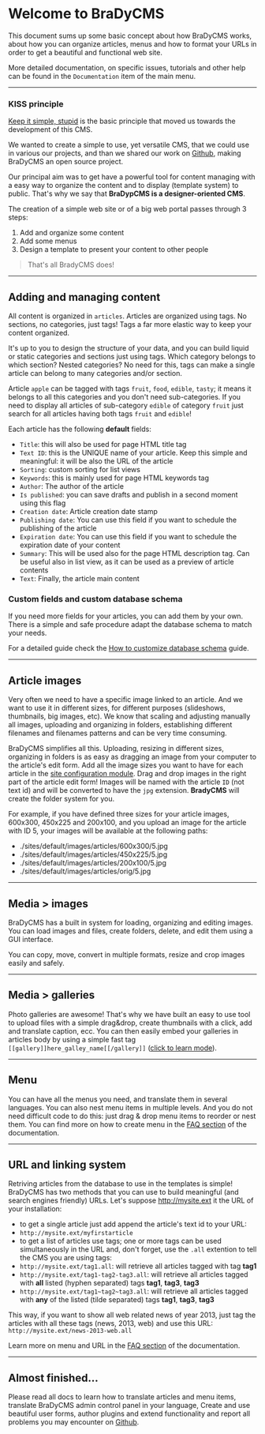 # Welcome to BraDyCMS

This document sums up some basic concept about how BraDyCMS works, about how you can organize articles, menus and how to format your URLs in order to get a beautiful and functional web site.

More detailed documentation, on specific issues, tutorials and other help can be found in the `Documentation` item of the main menu.

---

### KISS principle
[Keep it simple, stupid](http://en.wikipedia.org/wiki/KISS_principle) is the basic principle that moved us towards the development of this CMS.

We wanted to create a simple to use, yet versatile CMS, that we could use in various our projects, and than we shared our work on [Github](https://github.com/jbogdani/BraDyCMS/), making BraDyCMS an open source project.

Our principal aim was to get have a powerful tool for content managing with a easy way to organize the content and to display (template system) to public. That's why we say that **BraDypCMS is a designer-oriented CMS**.

The creation of a simple web site or of a big web portal passes through 3 steps:

1. Add and organize some content
2. Add some menus
3. Design a template to present your content to other people


> That's all BradyCMS does!

---

## Adding and managing content

All content is organized in `articles`. Articles are organized using tags. No sections, no categories, just tags! Tags a far more elastic way to keep your content organized.

It's up to you to design the structure of your data, and you can build liquid or static categories and sections just using tags. Which category belongs to which section? Nested categories? No need for this, tags can make a single article can belong to many categories and/or section.

Article `apple` can be tagged with tags `fruit`, `food`, `edible`, `tasty`; it means it belongs to all this categories and you don't need sub-categories. If you need to display all articles of sub-category `edible` of category `fruit` just search for all articles having both tags `fruit` and `edible`!

Each article has the following **default** fields:

- `Title`: this will also be used for page HTML title tag
- `Text ID`: this is the UNIQUE name of your article. Keep this simple and meaningful: it will be also the URL of the article
- `Sorting`: custom sorting for list views
- `Keywords`: this is mainly used for page HTML keywords tag
- `Author`: The author of the article
- `Is published`: you can save drafts and publish in a second moment using this flag
- `Creation date`: Article creation date stamp
- `Publishing date`: You can use this field if you want to schedule the publishing of the article
- `Expiration date`: You can use this field if you want to schedule the expiration date of your content
- `Summary`: This will be used also for the page HTML description tag. Can be useful also in list view, as it can be used as a preview of article contents
- `Text`: Finally, the article main content

### Custom fields and custom database schema

If you need more fields for your articles, you can add them by your own. There is a simple and safe procedure adapt the database schema to match your needs.

For a detailed guide check the [How to customize database schema](customfields) guide.

---

## Article images

Very often we need to have a specific image linked to an article. And we want to use it in different sizes, for different purposes (slideshows, thumbnails, big images, etc). We know that scaling and adjusting manually all images, uploading and organizing in folders, establishing different filenames and filenames patterns and  can be very time consuming.

BraDyCMS simplifies all this. Uploading, resizing in different sizes, organizing in folders is as easy as dragging an image from your computer to the article's edit form. Add all the image sizes you want to have for each article in the [site configuration module](#cfg/edit). Drag and drop images in the right part of the article edit form! Images will be named with the article `ID` (not text id) and will be converted to have the `jpg` extension. **BradyCMS** will create the folder system for you.

For example, if you have defined three sizes for your article images, 600x300, 450x225 and 200x100, and you upload an image for the article with ID 5, your images will be available at the following paths:
- ./sites/default/images/articles/600x300/5.jpg
- ./sites/default/images/articles/450x225/5.jpg
- ./sites/default/images/articles/200x100/5.jpg
- ./sites/default/images/articles/orig/5.jpg    

---
    
## Media > images

BraDyCMS has a built in system for loading, organizing and editing images. You can load images and files, create folders, delete, and edit them using a GUI interface.

You can copy, move, convert in multiple formats, resize and crop images easily and safely.
    
--- 
## Media > galleries

Photo galleries are awesome! That's why we have built an easy to use tool to upload files with a simple drag&drop, create thumbnails with a click, add and translate caption, ecc. You can then easily embed your galleries in articles body by using a simple fast tag `[[gallery]]here_galley_name[[/gallery]]` ([click to learn mode](faq)).
    
---

## Menu

You can have all the menus you need, and translate them in several languages. You can also nest menu items in multiple levels. And you do not need difficult code to do this: just drag & drop menu items to reorder or nest them. You can find more on how to create menu in the [FAQ section](faq) of the documentation.

---

## URL and linking system

Retriving articles from the database to use in the templates is simple! BraDyCMS has two methods that you can use to build meaningful (and search engines friendly) URLs. Let's suppose http://mysite.ext it the URL of your installation:

- to get a single article just add append the article's text id to your URL:
 - `http://mysite.ext/myfirstarticle`
- to get a list of articles use tags; one or more tags can be used simultaneously in the URL and, don't forget, use the `.all` extention to tell the CMS you are using tags:
 - `http://mysite.ext/tag1.all`: will retrieve all articles tagged with tag **tag1**
 - `http://mysite.ext/tag1-tag2-tag3.all`: will retrieve all articles tagged with **all** listed (hyphen separated) tags **tag1**, **tag3**, **tag3**
 - `http://mysite.ext/tag1~tag2~tag3.all`: will retrieve all articles tagged with **any** of the listed (tilde separated) tags **tag1**, **tag3**, **tag3**
    
This way, if you want to show all web related news of year 2013, just tag the articles with all these tags (news, 2013, web) and use this URL: `http://mysite.ext/news-2013-web.all`

Learn more on menu and URL in the [FAQ section](faq) of the documentation.
    
- - -

## Almost finished...

Please read all docs to learn how to translate articles and menu items, translate BraDyCMS admin control panel in your language, Create and use beautiful user forms, author plugins and extend functionality and report all problems you may encounter on [Github](https://github.com/jbogdani/BraDyCMS/issues).

